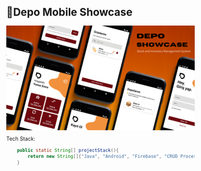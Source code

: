 # 📌Depo Mobile Showcase

<img src="/app/src/main/res/Screenshots/showcase.png" align="center"> 

Tech Stack: 
```java
    public static String[] projectStack(){
        return new String[]{"Java", "Android", "Firebase", "CRUD Process"};
    }
```

